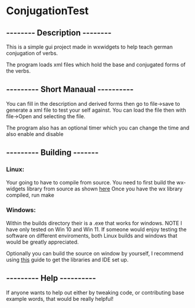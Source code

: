# ConjugationTest

## -------- Description --------

This is a simple gui project made in wxwidgets to help teach german conjugation of verbs.

The program loads xml files which hold the base and conjugated forms of the verbs.


## --------- Short Manaual ----------

You can fill in the description and derived forms then go to file->save to generate a xml file to 
test your self against. You can load the file then with file->Open and selecting the file.

The program also has an optional timer which you can change the time and also enable and disable

## --------- Building -------

### Linux: 

Your going to have to compile from source.
You need to first build the wx-widgets library from source as shown [here](https://wiki.wxwidgets.org/Compiling_and_getting_started)
Once you have the wx library compiled, run make

### Windows:
 
Within the builds directory their is a .exe that works for windows. NOTE I have only tested on Win 10 and Win 11.
If someone would enjoy testing the software on different enviroments, both Linux builds and windows
that would be greatly appreciated.

Optionally you can build the source on window by yourself, I recommend using [this](https://github.com/PBfordev/wxpbguide) guide to get the libraries
and IDE set up.


## --------- Help ----------

If anyone wants to help out either by tweaking code, or contributing base example words, that would
be really helpful!

